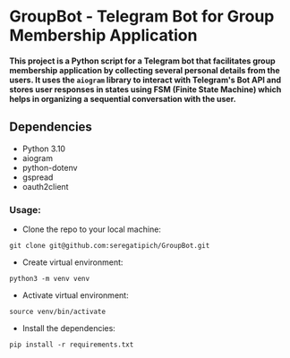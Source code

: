 # GroupBot - Telegram Bot for Group Membership Application

#### This project is a Python script for a Telegram bot that facilitates group membership application by collecting several personal details from the users. It uses the `aiogram` library to interact with Telegram's Bot API and stores user responses in states using FSM (Finite State Machine) which helps in organizing a sequential conversation with the user.

## Dependencies

- Python 3.10
- aiogram
- python-dotenv
- gspread
- oauth2client

### Usage:
- Clone the repo to your local machine:
```
git clone git@github.com:seregatipich/GroupBot.git
```
- Create virtual environment:
```
python3 -m venv venv
```
- Activate virtual environment:
```
source venv/bin/activate
```
- Install the dependencies:
```
pip install -r requirements.txt
```